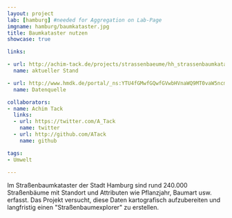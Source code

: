 ```yaml
---
layout: project
lab: [hamburg] #needed for Aggregation on Lab-Page
imgname: hamburg/baumkataster.jpg
title: Baumkataster nutzen
showcase: true

links:

- url: http://achim-tack.de/projects/strassenbaeume/hh_strassenbaumkataster.html
  name: aktueller Stand

- url: http://www.hmdk.de/portal/_ns:YTU4fGMwfGQwfGVwbHVnaWQ9MT0vaW5ncmlkLWdyb3VwOmRzYy1zY3JpcHRlZC1pbnRlcm5ldHxlZG9jdXVpZD0xPUQzRkE3OTZGLTNEMTItNDc4NC1CN0YyLUUxOTg1NTQ3MkQyQQ__/search-detail.psml;jsessionid=7079CB7853A5FFD7B935CBEFFF66AD8F
  name: Datenquelle

collaborators:
- name: Achim Tack
  links:
  - url: https://twitter.com/A_Tack
    name: twitter
  - url: http://github.com/ATack
    name: github

tags:
- Umwelt

---
```


Im Straßenbaumkataster der Stadt Hamburg sind rund 240.000 Straßenbäume mit Standort und Attributen wie Pflanzjahr, Baumart usw. erfasst. Das Projekt versucht, diese Daten kartografisch aufzubereiten und langfristig einen "Straßenbaumexplorer" zu erstellen.
